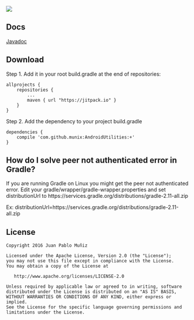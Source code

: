 [![](https://jitpack.io/v/munix/AndroidUtilities.svg)](https://jitpack.io/#munix/AndroidUtilities)


Docs
--------

[Javadoc](http://munix.github.io/AndroidUtilities)

Download
--------

Step 1. Add it in your root build.gradle at the end of repositories:


    allprojects {
        repositories {
		    ...
	        maven { url "https://jitpack.io" }
        }
    }

Step 2. Add the dependency to your project build.gradle


    dependencies {
        compile 'com.github.munix:AndroidUtilities:+'
    }
   
   
   
How do I solve peer not authenticated error in Gradle?
-------

If you are running Gradle on Linux you might get the peer not authenticated error. 
Edit your gradle/wrapper/gradle-wrapper.properties and set distributionUrl to https\://services.gradle.org/distributions/gradle-2.11-all.zip

Ex: distributionUrl=https\://services.gradle.org/distributions/gradle-2.11-all.zip

License
-------

    Copyright 2016 Juan Pablo Muñiz

    Licensed under the Apache License, Version 2.0 (the "License");
    you may not use this file except in compliance with the License.
    You may obtain a copy of the License at

       http://www.apache.org/licenses/LICENSE-2.0

    Unless required by applicable law or agreed to in writing, software
    distributed under the License is distributed on an "AS IS" BASIS,
    WITHOUT WARRANTIES OR CONDITIONS OF ANY KIND, either express or implied.
    See the License for the specific language governing permissions and
    limitations under the License.
   
